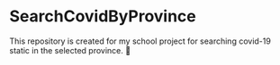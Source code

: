 # SearchCovidByProvince
This repository is created for my school project for searching covid-19 static in the selected province. :pushpin:
